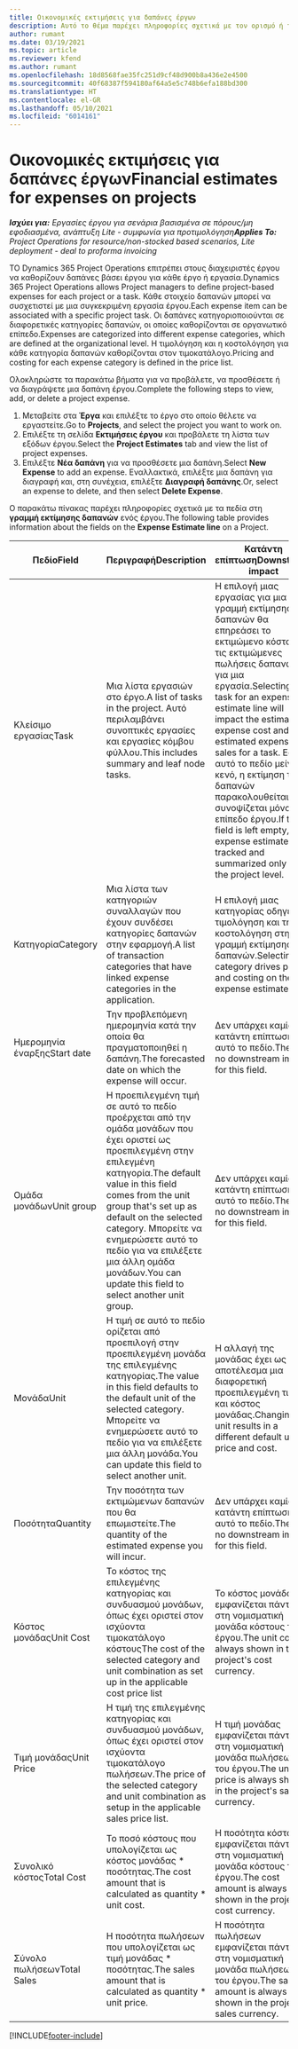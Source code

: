 ```yaml
---
title: Οικονομικές εκτιμήσεις για δαπάνες έργων
description: Αυτό το θέμα παρέχει πληροφορίες σχετικά με τον ορισμό ή τον υπολογισμό των εξόδων βάσει έργου.
author: rumant
ms.date: 03/19/2021
ms.topic: article
ms.reviewer: kfend
ms.author: rumant
ms.openlocfilehash: 18d8568fae35fc251d9cf48d900b8a436e2e4500
ms.sourcegitcommit: 40f68387f594180af64a5e5c748b6efa188bd300
ms.translationtype: HT
ms.contentlocale: el-GR
ms.lasthandoff: 05/10/2021
ms.locfileid: "6014161"
---
```

# <a name="financial-estimates-for-expenses-on-projects"></a><span data-ttu-id="14886-103">Οικονομικές εκτιμήσεις για δαπάνες έργων</span><span class="sxs-lookup"><span data-stu-id="14886-103">Financial estimates for expenses on projects</span></span>
<span data-ttu-id="14886-104">_**Ισχύει για:** Εργασίες έργου για σενάρια βασισμένα σε πόρους/μη εφοδιασμένα, ανάπτυξη Lite - συμφωνία για προτιμολόγηση_</span><span class="sxs-lookup"><span data-stu-id="14886-104">_**Applies To:** Project Operations for resource/non-stocked based scenarios, Lite deployment - deal to proforma invoicing_</span></span>

<span data-ttu-id="14886-105">ΤΟ Dynamics 365 Project Operations επιτρέπει στους διαχειριστές έργου να καθορίζουν δαπάνες βάσει έργου για κάθε έργο ή εργασία.</span><span class="sxs-lookup"><span data-stu-id="14886-105">Dynamics 365 Project Operations allows Project managers to define project-based expenses for each project or a task.</span></span> <span data-ttu-id="14886-106">Κάθε στοιχείο δαπανών μπορεί να συσχετιστεί με μια συγκεκριμένη εργασία έργου.</span><span class="sxs-lookup"><span data-stu-id="14886-106">Each expense item can be associated with a specific project task.</span></span> <span data-ttu-id="14886-107">Οι δαπάνες κατηγοριοποιούνται σε διαφορετικές κατηγορίες δαπανών, οι οποίες καθορίζονται σε οργανωτικό επίπεδο.</span><span class="sxs-lookup"><span data-stu-id="14886-107">Expenses are categorized into different expense categories, which are defined at the organizational level.</span></span> <span data-ttu-id="14886-108">Η τιμολόγηση και η κοστολόγηση για κάθε κατηγορία δαπανών καθορίζονται στον τιμοκατάλογο.</span><span class="sxs-lookup"><span data-stu-id="14886-108">Pricing and costing for each expense category is defined in the price list.</span></span> 

<span data-ttu-id="14886-109">Ολοκληρώστε τα παρακάτω βήματα για να προβάλετε, να προσθέσετε ή να διαγράψετε μια δαπάνη έργου.</span><span class="sxs-lookup"><span data-stu-id="14886-109">Complete the following steps to view, add, or delete a project expense.</span></span>

1. <span data-ttu-id="14886-110">Μεταβείτε στα **Έργα** και επιλέξτε το έργο στο οποίο θέλετε να εργαστείτε.</span><span class="sxs-lookup"><span data-stu-id="14886-110">Go to **Projects**, and select the project you want to work on.</span></span>
2. <span data-ttu-id="14886-111">Επιλέξτε τη σελίδα **Εκτιμήσεις έργου** και προβάλετε τη λίστα των εξόδων έργου.</span><span class="sxs-lookup"><span data-stu-id="14886-111">Select the **Project Estimates** tab and view the list of project expenses.</span></span>
3. <span data-ttu-id="14886-112">Επιλέξτε **Νέα δαπάνη** για να προσθέσετε μια δαπάνη.</span><span class="sxs-lookup"><span data-stu-id="14886-112">Select **New Expense** to add an expense.</span></span> <span data-ttu-id="14886-113">Εναλλακτικά, επιλέξτε μια δαπάνη για διαγραφή και, στη συνέχεια, επιλέξτε **Διαγραφή δαπάνης**.</span><span class="sxs-lookup"><span data-stu-id="14886-113">Or, select an expense to delete, and then select **Delete Expense**.</span></span>

<span data-ttu-id="14886-114">Ο παρακάτω πίνακας παρέχει πληροφορίες σχετικά με τα πεδία στη **γραμμή εκτίμησης δαπανών** ενός έργου.</span><span class="sxs-lookup"><span data-stu-id="14886-114">The following table provides information about the fields on the **Expense Estimate line** on a Project.</span></span> 

| <span data-ttu-id="14886-115">**Πεδίο**</span><span class="sxs-lookup"><span data-stu-id="14886-115">**Field**</span></span> | <span data-ttu-id="14886-116">**Περιγραφή**</span><span class="sxs-lookup"><span data-stu-id="14886-116">**Description**</span></span> | <span data-ttu-id="14886-117">**Κατάντη επίπτωση**</span><span class="sxs-lookup"><span data-stu-id="14886-117">**Downstream impact**</span></span> |
| --- | --- | --- |
| <span data-ttu-id="14886-118">Κλείσιμο εργασίας</span><span class="sxs-lookup"><span data-stu-id="14886-118">Task</span></span> | <span data-ttu-id="14886-119">Μια λίστα εργασιών στο έργο.</span><span class="sxs-lookup"><span data-stu-id="14886-119">A list of tasks in the project.</span></span> <span data-ttu-id="14886-120">Αυτό περιλαμβάνει συνοπτικές εργασίες και εργασίες κόμβου φύλλου.</span><span class="sxs-lookup"><span data-stu-id="14886-120">This includes summary and leaf node tasks.</span></span> | <span data-ttu-id="14886-121">Η επιλογή μιας εργασίας για μια γραμμή εκτίμησης δαπανών θα επηρεάσει το εκτιμώμενο κόστος και τις εκτιμώμενες πωλήσεις δαπανών για μια εργασία.</span><span class="sxs-lookup"><span data-stu-id="14886-121">Selecting a task for an expense estimate line will impact the estimated expense cost and estimated expense sales for a task.</span></span> <span data-ttu-id="14886-122">Εάν αυτό το πεδίο μείνει κενό, η εκτίμηση των δαπανών παρακολουθείται και συνοψίζεται μόνο στο επίπεδο έργου.</span><span class="sxs-lookup"><span data-stu-id="14886-122">If this field is left empty, the expense estimate is tracked and summarized only at the project level.</span></span> |
| <span data-ttu-id="14886-123">Κατηγορία</span><span class="sxs-lookup"><span data-stu-id="14886-123">Category</span></span> | <span data-ttu-id="14886-124">Μια λίστα των κατηγοριών συναλλαγών που έχουν συνδέσει κατηγορίες δαπανών στην εφαρμογή.</span><span class="sxs-lookup"><span data-stu-id="14886-124">A list of transaction categories that have linked expense categories in the application.</span></span> | <span data-ttu-id="14886-125">Η επιλογή μιας κατηγορίας οδηγεί την τιμολόγηση και την κοστολόγηση στη γραμμή εκτίμησης των δαπανών.</span><span class="sxs-lookup"><span data-stu-id="14886-125">Selecting a category drives pricing and costing on the expense estimate line.</span></span> |
| <span data-ttu-id="14886-126">Ημερομηνία έναρξης</span><span class="sxs-lookup"><span data-stu-id="14886-126">Start date</span></span> | <span data-ttu-id="14886-127">Την προβλεπόμενη ημερομηνία κατά την οποία θα πραγματοποιηθεί η δαπάνη.</span><span class="sxs-lookup"><span data-stu-id="14886-127">The forecasted date on which the expense will occur.</span></span> | <span data-ttu-id="14886-128">Δεν υπάρχει καμία κατάντη επίπτωση για αυτό το πεδίο.</span><span class="sxs-lookup"><span data-stu-id="14886-128">There is no downstream impact for this field.</span></span> |
| <span data-ttu-id="14886-129">Ομάδα μονάδων</span><span class="sxs-lookup"><span data-stu-id="14886-129">Unit group</span></span> | <span data-ttu-id="14886-130">Η προεπιλεγμένη τιμή σε αυτό το πεδίο προέρχεται από την ομάδα μονάδων που έχει οριστεί ως προεπιλεγμένη στην επιλεγμένη κατηγορία.</span><span class="sxs-lookup"><span data-stu-id="14886-130">The default value in this field comes from the unit group that's set up as default on the selected category.</span></span> <span data-ttu-id="14886-131">Μπορείτε να ενημερώσετε αυτό το πεδίο για να επιλέξετε μια άλλη ομάδα μονάδων.</span><span class="sxs-lookup"><span data-stu-id="14886-131">You can update this field to select another unit group.</span></span> | <span data-ttu-id="14886-132">Δεν υπάρχει καμία κατάντη επίπτωση για αυτό το πεδίο.</span><span class="sxs-lookup"><span data-stu-id="14886-132">There is no downstream impact for this field.</span></span> |
| <span data-ttu-id="14886-133">Μονάδα</span><span class="sxs-lookup"><span data-stu-id="14886-133">Unit</span></span> | <span data-ttu-id="14886-134">Η τιμή σε αυτό το πεδίο ορίζεται από προεπιλογή στην προεπιλεγμένη μονάδα της επιλεγμένης κατηγορίας.</span><span class="sxs-lookup"><span data-stu-id="14886-134">The value in this field defaults to the default unit of the selected category.</span></span> <span data-ttu-id="14886-135">Μπορείτε να ενημερώσετε αυτό το πεδίο για να επιλέξετε μια άλλη μονάδα.</span><span class="sxs-lookup"><span data-stu-id="14886-135">You can update this field to select another unit.</span></span> | <span data-ttu-id="14886-136">Η αλλαγή της μονάδας έχει ως αποτέλεσμα μια διαφορετική προεπιλεγμένη τιμή και κόστος μονάδας.</span><span class="sxs-lookup"><span data-stu-id="14886-136">Changing the unit results in a different default unit price and cost.</span></span> |
| <span data-ttu-id="14886-137">Ποσότητα</span><span class="sxs-lookup"><span data-stu-id="14886-137">Quantity</span></span> | <span data-ttu-id="14886-138">Την ποσότητα των εκτιμώμενων δαπανών που θα επωμιστείτε.</span><span class="sxs-lookup"><span data-stu-id="14886-138">The quantity of the estimated expense you will incur.</span></span> | <span data-ttu-id="14886-139">Δεν υπάρχει καμία κατάντη επίπτωση για αυτό το πεδίο.</span><span class="sxs-lookup"><span data-stu-id="14886-139">There is no downstream impact for this field.</span></span> |
| <span data-ttu-id="14886-140">Κόστος μονάδας</span><span class="sxs-lookup"><span data-stu-id="14886-140">Unit Cost</span></span> | <span data-ttu-id="14886-141">Το κόστος της επιλεγμένης κατηγορίας και συνδυασμού μονάδων, όπως έχει οριστεί στον ισχύοντα τιμοκατάλογο κόστους</span><span class="sxs-lookup"><span data-stu-id="14886-141">The cost of the selected category and unit combination as set up in the applicable cost price list</span></span> | <span data-ttu-id="14886-142">Το κόστος μονάδας εμφανίζεται πάντα στη νομισματική μονάδα κόστους του έργου.</span><span class="sxs-lookup"><span data-stu-id="14886-142">The unit cost is always shown in the project's cost currency.</span></span> |
| <span data-ttu-id="14886-143">Τιμή μονάδας</span><span class="sxs-lookup"><span data-stu-id="14886-143">Unit Price</span></span> | <span data-ttu-id="14886-144">Η τιμή της επιλεγμένης κατηγορίας και συνδυασμού μονάδων, όπως έχει οριστεί στον ισχύοντα τιμοκατάλογο πωλήσεων.</span><span class="sxs-lookup"><span data-stu-id="14886-144">The price of the selected category and unit combination as setup in the applicable sales price list.</span></span> | <span data-ttu-id="14886-145">Η τιμή μονάδας εμφανίζεται πάντα στη νομισματική μονάδα πωλήσεων του έργου.</span><span class="sxs-lookup"><span data-stu-id="14886-145">The unit price is always shown in the project's sales currency.</span></span> |
| <span data-ttu-id="14886-146">Συνολικό κόστος</span><span class="sxs-lookup"><span data-stu-id="14886-146">Total Cost</span></span> | <span data-ttu-id="14886-147">Το ποσό κόστους που υπολογίζεται ως κόστος μονάδας \* ποσότητας.</span><span class="sxs-lookup"><span data-stu-id="14886-147">The cost amount that is calculated as quantity \* unit cost.</span></span>| <span data-ttu-id="14886-148">Η ποσότητα κόστους εμφανίζεται πάντα στη νομισματική μονάδα κόστους του έργου.</span><span class="sxs-lookup"><span data-stu-id="14886-148">The cost amount is always shown in the project's cost currency.</span></span> |
| <span data-ttu-id="14886-149">Σύνολο πωλήσεων</span><span class="sxs-lookup"><span data-stu-id="14886-149">Total Sales</span></span> | <span data-ttu-id="14886-150">Η ποσότητα πωλήσεων που υπολογίζεται ως τιμή μονάδας \* ποσότητας.</span><span class="sxs-lookup"><span data-stu-id="14886-150">The sales amount that is calculated as quantity \* unit price.</span></span> | <span data-ttu-id="14886-151">Η ποσότητα πωλήσεων εμφανίζεται πάντα στη νομισματική μονάδα πωλήσεων του έργου.</span><span class="sxs-lookup"><span data-stu-id="14886-151">The sales amount is always shown in the project's sales currency.</span></span> |


[!INCLUDE[footer-include](../includes/footer-banner.md)]
